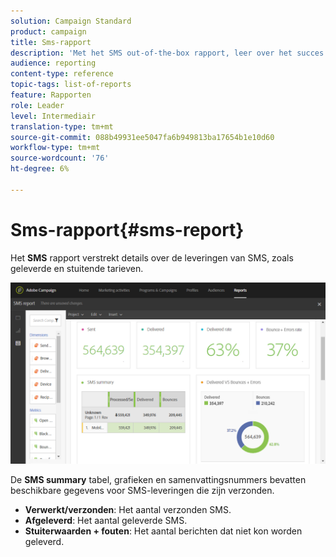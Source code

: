 ```yaml
---
solution: Campaign Standard
product: campaign
title: Sms-rapport
description: 'Met het SMS out-of-the-box rapport, leer over het succes van uw levering van SMS. '
audience: reporting
content-type: reference
topic-tags: list-of-reports
feature: Rapporten
role: Leader
level: Intermediair
translation-type: tm+mt
source-git-commit: 088b49931ee5047fa6b949813ba17654b1e10d60
workflow-type: tm+mt
source-wordcount: '76'
ht-degree: 6%

---
```



# Sms-rapport{#sms-report}

Het **SMS** rapport verstrekt details over de leveringen van SMS, zoals geleverde en stuitende tarieven.

![](assets/dynamic_report_sms.png)

De **SMS summary** tabel, grafieken en samenvattingsnummers bevatten beschikbare gegevens voor SMS-leveringen die zijn verzonden.

* **Verwerkt/verzonden**: Het aantal verzonden SMS.
* **Afgeleverd**: Het aantal geleverde SMS.
* **Stuiterwaarden + fouten**: Het aantal berichten dat niet kon worden geleverd.

